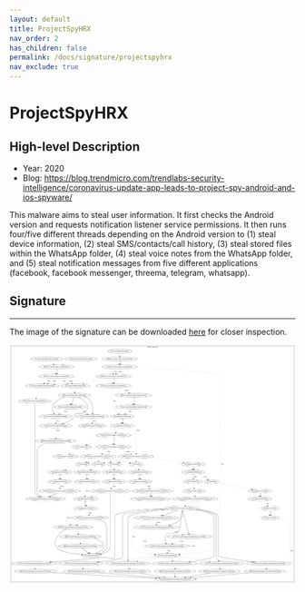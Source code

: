 ```yaml
---
layout: default
title: ProjectSpyHRX
nav_order: 2
has_children: false
permalink: /docs/signature/projectspyhrx
nav_exclude: true
---
```


# ProjectSpyHRX

## High-level Description

* Year: 2020
* Blog: https://blog.trendmicro.com/trendlabs-security-intelligence/coronavirus-update-app-leads-to-project-spy-android-and-ios-spyware/

This malware aims to steal user information. It first checks the Android version and requests notification listener service permissions. It then runs four/five different threads depending on the Android version to (1) steal device information, (2) steal SMS/contacts/call history, (3) steal stored files within the WhatsApp folder, (4) steal voice notes from the WhatsApp folder, and (5) steal notification messages from five different applications (facebook, facebook messenger, threema, telegram, whatsapp).

## Signature
---

The image of the signature can be downloaded [here](../../img/signatures/ProjectSpyHRX.png) for closer inspection.

![](../../img/signatures/ProjectSpyHRX.png)
